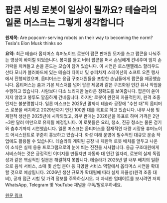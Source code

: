 # 팝콘 서빙 로봇이 일상이 될까요? 테슬라의 일론 머스크는 그렇게 생각합니다

**원제목:** Are popcorn-serving robots on their way to becoming the norm? Tesla's Elon Musk thinks so

**요약:** 최근 테슬라 옵티머스 휴머노이드 로봇이 팝콘 판매원 모자를 쓰고 팝콘을 나눠주는 영상이 바이럴 되었습니다.  봉지를 들고 버터 팝콘을 퍼서 손님에게 건네주며 엄지 손가락을 치켜들고 손을 흔드는 모습이 담겨 있습니다.  이 시연은 로스앤젤레스 할리우드 산타 모니카 블러바드에 있는 테슬라 다이너 및 슈퍼차저 스테이션의 소프트 오픈 행사에서 진행되었으며, 옵티머스는 응급 구조대원들을 포함한 손님들에게 팝콘을 제공했습니다.  옵티머스는 춤과 기본 제스처를 넘어 팝콘 제공과 같은 구조화된 인간 유사 작업을 수행하고 있습니다. 사람보다 다소 느리지만 놀라운 정확도를 보여줍니다. 팝콘이 쏟아지지 않았고 봉투도 깔끔하게 건네줍니다. 하지만 로봇이 완전히 자율적인지, 원격 조종인지는 불분명합니다. 일론 머스크는 2025년 말까지 테슬라 공장에 "수천 대"의 옵티머스 로봇을 배치하고 2029년까지 연간 100만 대를 목표로 하고 있습니다.  내부 사용 및 제한적 생산은 2025년에 시작되었고, 외부 판매는 2026년을 목표로 하며 가격은 2만~3만 달러 미만으로 유지될 예정입니다.  이 로봇들은 요리, 청소, 진공 청소는 물론 걷기와 춤추기까지 시연했습니다. 일론 머스크는 옵티머스를 잠재적인 대량 시장용 휴머노이드 어시스턴트로 꾸준히 홍보하고 있습니다. 화성 미래 운영에 필수적인 대규모 운송 작업에도 활용될 수 있습니다. 테슬라의 계획된 공장 내 제한적 로봇 배치를 앞두고 나온 이 소식은 실제 응용 프로그램으로의 눈에 띄는 진전을 시사합니다.  응급 구조대원에게 서비스하는 것은 긍정적인 이미지를 만들지만 자동화 대 인간 일자리, 로봇의 실제 독립성과 같은 핵심적인 질문은 해결하지 못합니다. 테슬라가 2025년 말 내부 배치의 일환으로 음식 서비스, 소매 및 산업 분야 등 다양한 서비스 역할에서 옵티머스 시연을 확대할 것으로 예상됩니다. 2026년 생산 규모가 확대됨에 따라 실제 자율성(원격 조종 대비), 공개 접근 시험 및 가격 정보를 주목하십시오.  더 자세한 업데이트를 보시려면 저희 WhatsApp, Telegram 및 YouTube 채널을 구독/팔로우하세요.

[원문 링크](https://www.indulgexpress.com/tech/2025/Jul/21/are-popcorn-serving-robots-on-their-way-to-becoming-the-norm-teslas-elon-musk-thinks-so)
